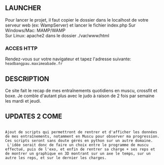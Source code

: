 ## LAUNCHER ##

Pour lancer le projet, il faut copier le dossier dans le localhost de votre serveur web (ex: WampServer) et lancer le fichier index.php
Sur Windows/Mac: MAMP/WAMP <br>
Sur Linux: apache2 dans le dossier ./var/www/html
### ACCES HTTP ###
Rendez-vous sur votre navigateur et tapez l'adresse suivante:
```headbangpau.maximeabade.fr```

## DESCRIPTION ##
Ce site fait le recap de mes entraînements quotidiens en muscu, crossfit et boxe. Je comble d'autant plus avec le judo à raison de 2 fois par semaine les mardi et jeudi. 


## UPDATES 2 COME ##
<code>
Ajout de scripts qui permettront de rentrer et d'afficher les données de mes entraînements, notamment en Muscu pour observer ma progression. Ces scripts seront sans doute gérés en python sur un autre domaine. <br> L'idée serait donc de faire un choix entre le programme de muscu effectué, puis de l'exo, et enfin de rentrer sa charge + ses reps et de montrer un graphique en 3D montrant sur un axe le temps, sur un autre les reps, et sur le dernier les charges. <br>
</code>